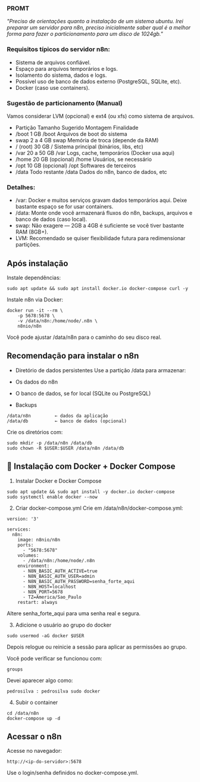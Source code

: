 ### PROMT

_"Preciso de orientações quanto a instalação de um sistema ubuntu.
Irei preparar um servidor para n8n, preciso inicialmente saber qual é a melhor forma para fazer o particionamento para um disco de 1024gb."_


### Requisitos típicos do servidor n8n:
- Sistema de arquivos confiável.
- Espaço para arquivos temporários e logs.
- Isolamento do sistema, dados e logs.
- Possível uso de banco de dados externo (PostgreSQL, SQLite, etc).
- Docker (caso use containers).

### Sugestão de particionamento (Manual)
Vamos considerar LVM (opcional) e ext4 (ou xfs) como sistema de arquivos.

- Partição	Tamanho Sugerido	Montagem	Finalidade
- /boot	1 GB	/boot	Arquivos de boot do sistema
- swap	2 a 4 GB	swap	Memória de troca (depende da RAM)
- / (root)	30 GB	/	Sistema principal (binários, libs, etc)
- /var	20 a 50 GB	/var	Logs, cache, temporários (Docker usa aqui)
- /home	20 GB (opcional)	/home	Usuários, se necessário
- /opt	10 GB (opcional)	/opt	Softwares de terceiros
- /data	Todo restante	/data	Dados do n8n, banco de dados, etc

### Detalhes:

- /var: Docker e muitos serviços gravam dados temporários aqui. Deixe bastante espaço se for usar containers.
- /data: Monte onde você armazenará fluxos do n8n, backups, arquivos e banco de dados (caso local).
- swap: Não exagere — 2GB a 4GB é suficiente se você tiver bastante RAM (8GB+).
- LVM: Recomendado se quiser flexibilidade futura para redimensionar partições.

## Após instalação

Instale dependências:

```
sudo apt update && sudo apt install docker.io docker-compose curl -y
```

Instale n8n via Docker:

```
docker run -it --rm \
    -p 5678:5678 \
    -v /data/n8n:/home/node/.n8n \
    n8nio/n8n
```
Você pode ajustar /data/n8n para o caminho do seu disco real.


## Recomendação para instalar o n8n

- Diretório de dados persistentes
Use a partição /data para armazenar:

- Os dados do n8n
- O banco de dados, se for local (SQLite ou PostgreSQL)
- Backups

```
/data/n8n         ← dados da aplicação
/data/db          ← banco de dados (opcional)
```

Crie os diretórios com:

```
sudo mkdir -p /data/n8n /data/db
sudo chown -R $USER:$USER /data/n8n /data/db
```


## 🐳 Instalação com Docker + Docker Compose

1. Instalar Docker e Docker Compose

```
sudo apt update && sudo apt install -y docker.io docker-compose
sudo systemctl enable docker --now
```

2. Criar docker-compose.yml
Crie em /data/n8n/docker-compose.yml:

```
version: '3'

services:
  n8n:
    image: n8nio/n8n
    ports:
      - "5678:5678"
    volumes:
      - /data/n8n:/home/node/.n8n
    environment:
      - N8N_BASIC_AUTH_ACTIVE=true
      - N8N_BASIC_AUTH_USER=admin
      - N8N_BASIC_AUTH_PASSWORD=senha_forte_aqui
      - N8N_HOST=localhost
      - N8N_PORT=5678
      - TZ=America/Sao_Paulo
    restart: always
```

Altere senha_forte_aqui para uma senha real e segura.


3. Adicione o usuário ao grupo do docker

```
sudo usermod -aG docker $USER
```

Depois relogue ou reinicie a sessão para aplicar as permissões ao grupo.

Você pode verificar se funcionou com:

```
groups
```

Devei aparecer algo como:

```
pedrosilva : pedrosilva sudo docker
```

4. Subir o container

```
cd /data/n8n
docker-compose up -d
```

## Acessar o n8n
Acesse no navegador:

```
http://<ip-do-servidor>:5678
```

Use o login/senha definidos no docker-compose.yml.



```
```


```
```


```
```

